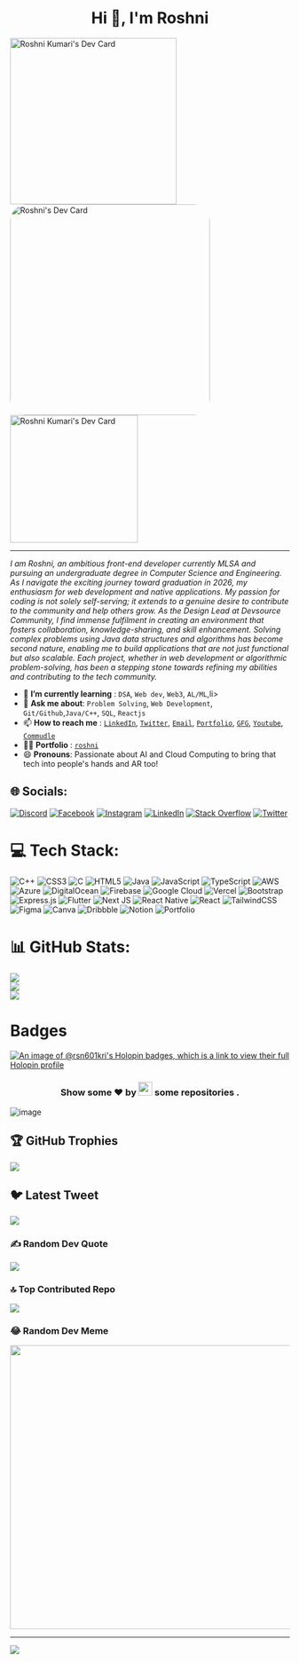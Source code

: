 <h1 align="center">Hi 👋, I'm Roshni </h1>

<p  align="top">
 <a href="https://app.daily.dev/roshni__06"><img src="https://api.daily.dev/devcards/c4b8f03d113849a987255876c163ff2c.png?r=odl" width="300" alt="Roshni Kumari's Dev Card"/></a>
 <img src="https://github.com/RSN601KRI/RSN601KRI/assets/106860359/200a0395-ff26-4504-818c-73c4fe4dfd96" width="360" height="380" style="border-radius: 30px;"  alt="Roshni's Dev Card"/>
   <img src="https://github.com/RSN601KRI/RSN601KRI/assets/106860359/a81cb39c-299e-423d-89e6-c1c0eb0721fa" width="230" alt="Roshni Kumari's Dev Card"/>
<!--  Roshni -->
</p>

---

<p><i> I am Roshni, an ambitious front-end developer currently MLSA and pursuing an undergraduate degree in Computer Science and Engineering. As I navigate the exciting journey toward graduation in 2026, my enthusiasm for web development and native applications. My passion for coding is not solely self-serving; it extends to a genuine desire to contribute to the community and help others grow. As the Design Lead at Devsource Community, I find immense fulfilment in creating an environment that fosters collaboration, knowledge-sharing, and skill enhancement. Solving complex problems using Java data structures and algorithms has become second nature, enabling me to build applications that are not just functional but also scalable. Each project, whether in web development or algorithmic problem-solving, has been a stepping stone towards refining my abilities and contributing to the tech community. </b> </i></p>
<ul>
<li> 🌱 <b>I’m currently learning</b> : <code>DSA</code>, <code>Web dev</code>, <code>Web3</code>, <code>AL/ML</code>,li>
<li> 💬 <b>Ask me about</b>: <code>Problem Solving</code>, <code>Web Development</code>, <code>Git/Github</code>,<code>Java/C++</code>, <code>SQL</code>, <code>Reactjs</code></</li>
<li> 📫 <b>How to reach me</b> : <code><a href="https://www.linkedin.com/in/suraj-kumar-sharma-0349051a8/">LinkedIn</a></code>, <code><a href="https://twitter.com/RoshniK29147303">Twitter</a></code>, <code><a href="https://mail.google.com/mail/u/0/#inbox?compose=new:">Email</a></code>, <code><a href="https://portfolio-sigma-jade-52.vercel.app/">Portfolio</a></code>, <code><a href="https://auth.geeksforgeeks.org/user/roshanikumac31e">GFG</a></code>, <code><a href="https://youtube.com/@roshnikum_11">Youtube</a></code>, <code><a href="https://www.commudle.com/users/roshnik_11">Commudle</a></code></li>
<li> 👩‍💻 <b>Portfolio</b> : <code><a href="https://linktr.ee/roshniikri">roshni</a></code></li>
<li> 😄 <b>Pronouns</b>: Passionate about AI and Cloud Computing to bring that tech into people's hands and AR too!
<!-- <li> ⚡ <b>Fun fact</b> : </li> -->
</ul>


## 🌐 Socials:
[![Discord](https://img.shields.io/badge/Discord-%237289DA.svg?logo=discord&logoColor=white)](https://discord.gg/roshnii89Pz#3197) [![Facebook](https://img.shields.io/badge/Facebook-%231877F2.svg?logo=Facebook&logoColor=white)](https://facebook.com/https://www.facebook.com/profile.php?id=100081566097553&mibextid=ZbWKwL) [![Instagram](https://img.shields.io/badge/Instagram-%23E4405F.svg?logo=Instagram&logoColor=white)](https://instagram.com/https://www.instagram.com/roshnikumari4035) [![LinkedIn](https://img.shields.io/badge/LinkedIn-%230077B5.svg?logo=linkedin&logoColor=white)](https://linkedin.com/in/https://www.linkedin.com/in/roshnikumari1) [![Stack Overflow](https://img.shields.io/badge/-Stackoverflow-FE7A16?logo=stack-overflow&logoColor=white)](https://stackoverflow.com/users/https://stackoverflow.com/users/21072865/roshni-kumari) [![Twitter](https://img.shields.io/badge/Twitter-%231DA1F2.svg?logo=Twitter&logoColor=white)](https://twitter.com/https://twitter.com/RoshniK29147303) 

# 💻 Tech Stack:
![C++](https://img.shields.io/badge/c++-%2300599C.svg?style=for-the-badge&logo=c%2B%2B&logoColor=white) ![CSS3](https://img.shields.io/badge/css3-%231572B6.svg?style=for-the-badge&logo=css3&logoColor=white) ![C](https://img.shields.io/badge/c-%2300599C.svg?style=for-the-badge&logo=c&logoColor=white) ![HTML5](https://img.shields.io/badge/html5-%23E34F26.svg?style=for-the-badge&logo=html5&logoColor=white) ![Java](https://img.shields.io/badge/java-%23ED8B00.svg?style=for-the-badge&logo=java&logoColor=white) ![JavaScript](https://img.shields.io/badge/javascript-%23323330.svg?style=for-the-badge&logo=javascript&logoColor=%23F7DF1E) ![TypeScript](https://img.shields.io/badge/typescript-%23007ACC.svg?style=for-the-badge&logo=typescript&logoColor=white) ![AWS](https://img.shields.io/badge/AWS-%23FF9900.svg?style=for-the-badge&logo=amazon-aws&logoColor=white) ![Azure](https://img.shields.io/badge/azure-%230072C6.svg?style=for-the-badge&logo=azure-devops&logoColor=white) ![DigitalOcean](https://img.shields.io/badge/DigitalOcean-%230167ff.svg?style=for-the-badge&logo=digitalOcean&logoColor=white) ![Firebase](https://img.shields.io/badge/firebase-%23039BE5.svg?style=for-the-badge&logo=firebase) ![Google Cloud](https://img.shields.io/badge/Google%20Cloud-%234285F4.svg?style=for-the-badge&logo=google-cloud&logoColor=white) ![Vercel](https://img.shields.io/badge/vercel-%23000000.svg?style=for-the-badge&logo=vercel&logoColor=white) ![Bootstrap](https://img.shields.io/badge/bootstrap-%23563D7C.svg?style=for-the-badge&logo=bootstrap&logoColor=white) ![Express.js](https://img.shields.io/badge/express.js-%23404d59.svg?style=for-the-badge&logo=express&logoColor=%2361DAFB) ![Flutter](https://img.shields.io/badge/Flutter-%2302569B.svg?style=for-the-badge&logo=Flutter&logoColor=white) ![Next JS](https://img.shields.io/badge/Next-black?style=for-the-badge&logo=next.js&logoColor=white) ![React Native](https://img.shields.io/badge/react_native-%2320232a.svg?style=for-the-badge&logo=react&logoColor=%2361DAFB) ![React](https://img.shields.io/badge/react-%2320232a.svg?style=for-the-badge&logo=react&logoColor=%2361DAFB) ![TailwindCSS](https://img.shields.io/badge/tailwindcss-%2338B2AC.svg?style=for-the-badge&logo=tailwind-css&logoColor=white) 	![Figma](https://img.shields.io/badge/figma-%23F24E1E.svg?style=for-the-badge&logo=figma&logoColor=white) ![Canva](https://img.shields.io/badge/Canva-%2300C4CC.svg?style=for-the-badge&logo=Canva&logoColor=white) ![Dribbble](https://img.shields.io/badge/Dribbble-EA4C89?style=for-the-badge&logo=dribbble&logoColor=white) ![Notion](https://img.shields.io/badge/Notion-%23000000.svg?style=for-the-badge&logo=notion&logoColor=white) ![Portfolio](https://img.shields.io/badge/Portfolio-%23000000.svg?style=for-the-badge&logo=firefox&logoColor=#FF7139)
# 📊 GitHub Stats:
![](https://github-readme-stats.vercel.app/api?username=RSN601KRI&theme=dark&hide_border=false&include_all_commits=true&count_private=true)<br/>
![](https://github-readme-streak-stats.herokuapp.com/?user=RSN601KRI&theme=dark&hide_border=false)<br/>
![](https://github-readme-stats.vercel.app/api/top-langs/?username=RSN601KRI&theme=dark&hide_border=false&include_all_commits=true&count_private=true&layout=compact)

# Badges 

[![An image of @rsn601kri's Holopin badges, which is a link to view their full Holopin profile](https://holopin.me/rsn601kri)](https://holopin.io/@rsn601kri)

<h3 align="center">Show some ❤ by <img src="https://imgur.com/o7ncZFp.jpg" height=25px width=25px> some repositories .</h3>

![image](https://github.githubassets.com/images/modules/site/home/footer-illustration.svg)

## 🏆 GitHub Trophies
![](https://github-profile-trophy.vercel.app/?username=RSN601KRI&theme=radical&no-frame=false&no-bg=false&margin-w=4)

## 🐦 Latest Tweet
[![](https://gtce.itsvg.in/api?username=https://twitter.com/RoshniK29147303)](https://github.com/VishwaGauravIn/github-twitter-card-embed)

### ✍️ Random Dev Quote
![](https://quotes-github-readme.vercel.app/api?type=horizontal&theme=radical)

### 🔝 Top Contributed Repo
![](https://github-contributor-stats.vercel.app/api?username=RSN601KRI&limit=5&theme=dark&combine_all_yearly_contributions=true)

### 😂 Random Dev Meme
<img src="https://rm.up.railway.app/" width="512px"/>

---
[![](https://visitcount.itsvg.in/api?id=RSN601KRI&icon=0&color=0)](https://visitcount.itsvg.in)

<!-- Proudly created with GPRM ( https://gprm.itsvg.in ) -->




